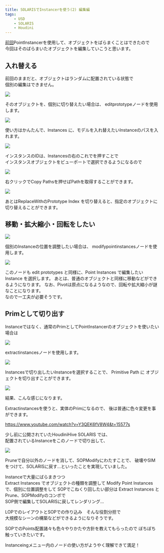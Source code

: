 ```yaml
---
title: SOLARISでInstancerを使う(2) 編集編
tags:
    - USD
    - SOLARIS
    - Houdini
---
```


[前回](05_point_instancer.md)PointInstancerを使用して、オブジェクトをばらまくことはできたので  
今回はそのばらまいたオブジェクトを編集していこうと思います。

## 入れ替える

前回のままだと、オブジェクトはランダムに配置されている状態で  
個別の編集はできません。

![](https://gyazo.com/7c8308a876405c1709ed42535be6b0bc.png)

そのオブジェクトを、個別に切り替えたい場合は、 editprototypeノードを使用します。  
  
![](https://gyazo.com/1e371724c17c7a796d86b959c443925f.png)

使い方はかんたんで、Instances に、モデルを入れ替えたいInstanceのパスを入れます。

![](https://gyazo.com/629d70cc383c5bca2e27ef00949026d3.png)

インスタンスのIDは、Instancesの右のこれでを押すことで  
インスタンスオブジェクトをビューポートで選択できるようになるので

![](https://gyazo.com/11b77c96e2e227afea88122ab41c31fa.png)

右クリックでCopy Pathsを押せばPathを取得することができます。

![](https://i.gyazo.com/db8a29dd8bb9759f9f641974f4b3ec60.gif)

あとはReplaceWithのPrototype Index を切り替えると、指定のオブジェクトに  
切り替えることができます。

## 移動・拡大縮小・回転をしたい

![](https://gyazo.com/c891d4af604a23d717655bbb47ea7452.png)

個別のInstanceの位置を調整したい場合は、 modifypointinstancesノードを使用します。

![](https://gyazo.com/f4740a2c801eb26015316e25564853e5.png)

このノードも edit prototypes と同様に、Point Instances で編集したいInstance
を選択します。
あとは、普通のオブジェクトと同様に移動などができるようになります。
なお、Pivotは原点になるようなので、回転や拡大縮小が謎なことになります。  
なので一工夫が必要そうです。

## Primとして切り出す

Instanceではなく、通常のPrimとしてPointInstancerのオブジェクトを使いたい場合は

![](https://gyazo.com/7677b28f91eceaf63d08e36be364d7ae.png)

extractinstancesノードを使用します。

![](https://gyazo.com/b8929697ea96e726835b58667509cdee.png)

Instancesで切り出したいInstanceを選択することで、 Primitive Path に
オブジェクトを切り出すことができます。

![](https://gyazo.com/daf73a0ef169a8cee2242e64f6340e0f.png)

結果、こんな感じになります。

Extractinstancesを使うと、実体のPrimになるので、
後は普通に色々変更を事ができます。

https://www.youtube.com/watch?v=Y3QEK6fV8W4&t=15577s

少し前に公開されていたHoudiniHive SOLARIS では、  
配置されているInstanceをこのノードで切り出して、

![](https://gyazo.com/e92509be9afbf1e0d84d8c59d48ddf96.png)

Pruneで自分以外のノードを消して、SOPModifyにわたすことで、
破壊やSIMをつけて、SOLARISに戻す...といったことを実現していました。

Instanceで大量にばらまきつつ  
Extract Instances でオブジェクトの種類を調整して
Modify Point Instances で、個別に位置調整をして
SOPでこねくり回したい部分は Extract Instances と Prune、SOPModifyのコンボで  
SOP側で編集してSOLARISに戻してレンダリング...

LOPでのレイアウトとSOPでの作り込み　そんな役割分担で  
大規模なシーンの構築などができるようになりそうです。

SOPでのPoints配置諸々も色々やりかたや方針を教えてもらったので
ぼちぼち触っていきたいです。


Instanceingメニュー内のノードの使い方がようやく理解できて満足！